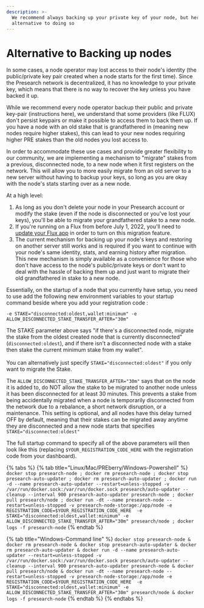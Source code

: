 ```yaml
---
description: >-
  We recommend always backing up your private key of your node, but here is an
  alternative to doing so
---
```


# Alternative to Backing up nodes

In some cases, a node operator may lost access to their node's identity (the public/private key pair created when a node starts for the first time). Since the Presearch network is decentralized, it has no knowledge to your private key, which means that there is no way to recover the key unless you have backed it up.

While we recommend every node operator backup their public and private key-pair (instructions here), we understand that some providers (like FLUX) don't persist keypairs or make it possible to access them to back them up. If you have a node with an old stake that is grandfathered in (meaning new nodes require higher stakes), this can lead to your new nodes requiring higher PRE stakes than the old nodes you lost access to.

In order to accommodate these use cases and provide greater flexibility to our community, we are implementing a mechanism to "migrate" stakes from a previous, disconnected node, to a new node when it first registers on the network. This will allow you to more easily migrate from an old server to a new server without having to backup your keys, so long as you are okay with the node's stats starting over as a new node.

At a high level:

1. As long as you don't delete your node in your Presearch account or modify the stake (even if the node is disconnected or you've lost your keys), you'll be able to migrate your grandfathered stake to a new node.
2. If you're running on a Flux from before July 1, 2022, you'll need to [update your Flux app](../setup/vps-setup/running-a-node-on-fluxos/) in order to turn on this migration feature.
3. The current mechanism for backing up your node's keys and restoring on another server still works and is required if you want to continue with your node's same identity, stats, and earning history after migration. This new mechanism is simply available as a convenience for those who don't have access to the node's public/private keys or don't want to deal with the hassle of backing them up and just want to migrate their old grandfathered in stake to a new node.

Essentially, on the startup of a node that you currently have setup, you need to use add the following new environment variables to your startup command beside where you add your registration code :

`-e STAKE="disconnected:oldest,wallet:minimum" -e ALLOW_DISCONNECTED_STAKE_TRANSFER_AFTER="30m"`

The STAKE parameter above says "if there's a disconnected node, migrate the stake from the oldest created node that is currently disconnected" (`disconnected:oldest`), and if there isn't a disconnected node with a stake then stake the current minimum stake from my wallet".\
\
You can alternatively just specify `STAKE="disconnected:oldest"` if you only want to migrate the Stake.

The `ALLOW_DISCONNECTED_STAKE_TRANSFER_AFTER="30m"` says that on the node it is added to, do NOT allow the stake to be migrated to another node unless it has been disconnected for at least 30 minutes. This prevents a stake from being accidentally migrated when a node is temporarily disconnected from the network due to a rebalance, a short network disruption, or a maintenance. This setting is optional, and all nodes have this delay turned OFF by default, meaning that their stakes can be migrated away anytime they are disconnected and a new node starts that specifies `STAKE="disconnected:oldest"`&#x20;

The full startup command to specify all of the above parameters will then look like this (replacing `$YOUR_REGISTRATION_CODE_HERE` with the registration code from your dashboard).

{% tabs %}
{% tab title="Linux/Mac/PREberry/Windows-Powershell" %}
`docker stop presearch-node ; docker rm presearch-node ; docker stop presearch-auto-updater ; docker rm presearch-auto-updater ; docker run -d --name presearch-auto-updater --restart=unless-stopped -v /var/run/docker.sock:/var/run/docker.sock presearch/auto-updater --cleanup --interval 900 presearch-auto-updater presearch-node ; docker pull presearch/node ; docker run -dt --name presearch-node --restart=unless-stopped -v presearch-node-storage:/app/node -e REGISTRATION_CODE=$YOUR_REGISTRATION_CODE_HERE  -e STAKE="disconnected:oldest,wallet:minimum" -e ALLOW_DISCONNECTED_STAKE_TRANSFER_AFTER="30m" presearch/node ; docker logs -f presearch-node`
{% endtab %}

{% tab title="Windows-Command line" %}
`docker stop presearch-node & docker rm presearch-node & docker stop presearch-auto-updater & docker rm presearch-auto-updater & docker run -d --name presearch-auto-updater --restart=unless-stopped -v /var/run/docker.sock:/var/run/docker.sock presearch/auto-updater --cleanup --interval 900 presearch-auto-updater presearch-node & docker pull presearch/node & docker run -dt --name presearch-node --restart=unless-stopped -v presearch-node-storage:/app/node -e REGISTRATION_CODE=$YOUR_REGISTRATION_CODE_HERE  -e STAKE="disconnected:oldest,wallet:minimum" -e ALLOW_DISCONNECTED_STAKE_TRANSFER_AFTER="30m" presearch/node & docker logs -f presearch-node`
{% endtab %}
{% endtabs %}

